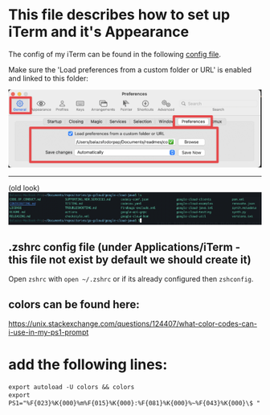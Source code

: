 # This file describes how to set up iTerm and it's Appearance

The config of my iTerm can be found in the following [config file](com.googlecode.iterm2.plist).

Make sure the 'Load preferences from a custom folder or URL' is enabled and linked to this folder:

![iTerm Appearance](resources/load_preferences.png)

---

(old look)
![iTerm Appearance](resources/iterm.png)

## .zshrc config file (under Applications/iTerm - this file not exist by default we should create it)

Open `zshrc` with `open ~/.zshrc` or if its already configured then `zshconfig`.

## colors can be found here: 
https://unix.stackexchange.com/questions/124407/what-color-codes-can-i-use-in-my-ps1-prompt

# add the following lines:
```
export autoload -U colors && colors
export PS1="%F{023}%K{000}%m%F{015}%K{000}:%F{081}%K{000}%~%F{043}%K{000}\$ "
```
